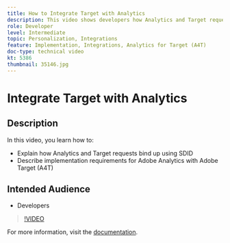 ```yaml
---
title: How to Integrate Target with Analytics
description: This video shows developers how Analytics and Target requests bind up using SDID. Watch this video to learn the implementation requirements for Adobe Analytics with Adobe Target (A4T).
role: Developer
level: Intermediate
topic: Personalization, Integrations
feature: Implementation, Integrations, Analytics for Target (A4T)
doc-type: technical video
kt: 5386
thumbnail: 35146.jpg
---
```


# Integrate Target with Analytics

## Description

In this video, you learn how to:

* Explain how Analytics and Target requests bind up using SDID
* Describe implementation requirements for Adobe Analytics with Adobe Target (A4T)

## Intended Audience

* Developers

>[!VIDEO](https://video.tv.adobe.com/v/35146/?quality=12)

For more information, visit the [documentation](https://docs.adobe.com/content/help/en/target/using/integrate/a4t/a4timplementation.html).
